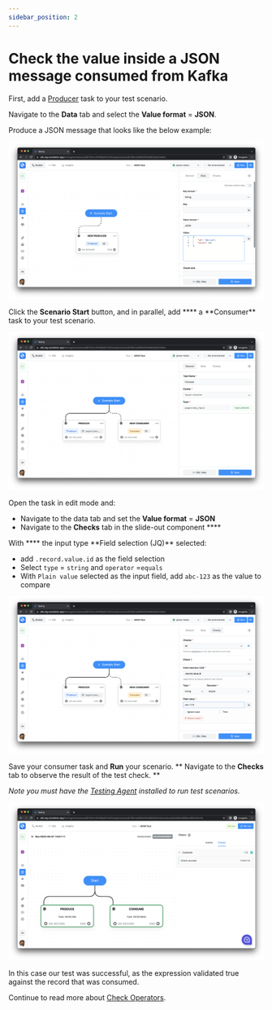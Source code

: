 ```yaml
---
sidebar_position: 2
---
```


# Check the value inside a JSON message consumed from Kafka

First, add a [Producer](../../tasks/producer-task) task to your test scenario.&#x20;

Navigate to the **Data** tab and select the **Value format** = **JSON**.

Produce a JSON message that looks like the below example:

![](<../../../../assets/image (113).png>)

Click the **Scenario Start** button, and in parallel, add \***\* a **Consumer\*\* task to your test scenario.

![](<../../../../assets/image (50).png>)

Open the task in edit mode and:

- Navigate to the data tab and set the **Value format** = **JSON**
- Navigate to the **Checks** tab in the slide-out component \*\*\*\*&#x20;

With \***\* the input type **Field selection (JQ)\*\* selected:

- add `.record.value.id` as the field selection
- Select `type` = `string` and `operator` =`equals`&#x20;
- With `Plain value` selected as the input field, add `abc-123` as the value to compare

![](<../../../../assets/image (28).png>)

Save your consumer task and **Run** your scenario. ** Navigate to the **Checks** tab to observe the result of the test check. **&#x20;

_Note you must have the_ [_Testing Agent_](../../../../getting-started/install-the-testing-agent) _installed to run test scenarios._

![](<../../../../assets/image (104).png>)

In this case our test was successful, as the expression validated true against the record that was consumed.&#x20;

Continue to read more about [Check Operators](../check-operators).
